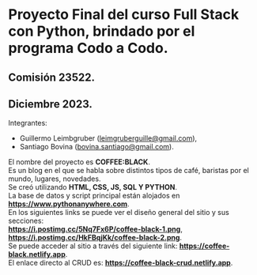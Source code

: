 # Proyecto Final del curso Full Stack con Python, brindado por el programa Codo a Codo.  

## Comisión 23522.  

## Diciembre 2023.  


Integrantes:  
+ Guillermo Leimbgruber (leimgruberguille@gmail.com),  
+ Santiago Bovina (bovina.santiago@gmail.com).  


El nombre del proyecto es **COFFEE:BLACK**.  
Es un blog en el que se habla sobre distintos tipos de café, baristas por el mundo, lugares, novedades.  
Se creó utilizando **HTML, CSS, JS, SQL Y PYTHON**.  
La base de datos y script principal están alojados en **https://www.pythonanywhere.com**.  
En los siguientes links se puede ver el diseño general del sitio y sus secciones:  
**https://i.postimg.cc/5Nq7Fx6P/coffee-black-1.png**, **https://i.postimg.cc/HkFBqjKk/coffee-black-2.png**.  
Se puede acceder al sitio a través del siguiente link: **https://coffee-black.netlify.app**.  
El enlace directo al CRUD es: **https://coffee-black-crud.netlify.app**.